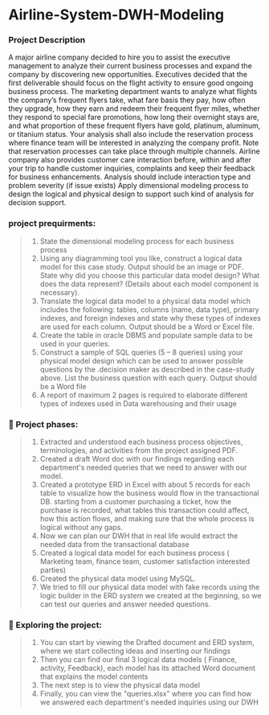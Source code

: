 # Airline-System-DWH-Modeling
### Project Description
A major airline company decided to hire you to assist the executive management to analyze
their current business processes and expand the company by discovering new opportunities.
Executives decided that the first deliverable should focus on the flight activity to ensure good
ongoing business process.
The marketing department wants to analyze what flights the company’s frequent flyers take,
what fare basis they pay, how often they upgrade, how they earn and redeem their frequent
flyer miles, whether they respond to special fare promotions, how long their overnight stays
are, and what proportion of these frequent flyers have gold, platinum, aluminum, or titanium
status.
Your analysis shall also include the reservation process where finance team will be interested in
analyzing the company profit. Note that reservation processes can take place through multiple
channels.
Airline company also provides customer care interaction before, within and after your trip to
handle customer inquiries, complaints and keep their feedback for business enhancements.
Analysis should include interaction type and problem severity (if issue exists)
Apply dimensional modeling process to design the logical and physical design to support such
kind of analysis for decision support.

### project prequirments:
> 1. State the dimensional modeling process for each business process
> 2. Using any diagramming tool you like, construct a logical data model for this case
study. Output should be an image or PDF. State why did you choose this
particular data model design? What does the data represent? (Details about each
model component is necessary).
> 3. Translate the logical data model to a physical data model which includes the
following: tables, columns (name, data type), primary indexes, and foreign indexes
and state why these types of indexes are used for each column. Output should be a
Word or Excel file.
> 4. Create the table in oracle DBMS and populate sample data to be used in your
queries.
> 5. Construct a sample of SQL queries (5 – 8 queries) using your physical model design
which can be used to answer possible questions by the .decision maker as
described in the case-study above. List the business question with each query.
Output should be a Word file
> 6. A report of maximum 2 pages is required to elaborate different types of indexes
used in Data warehousing and their usage

### 📌 Project phases:
> 1. Extracted and understood each business process objectives, terminologies, and activities from the project assigned PDF.
> 3. Created a draft Word doc with our findings regarding each department's needed queries that we need to answer with our model.
> 4. Created a prototype ERD in Excel with about 5 records for each table to visualize how the business would flow in the transactional DB. starting from a customer purchasing a ticket, how the purchase is recorded, what tables this transaction could affect, how this action flows, and making sure that the whole process is logical without any gaps.
> 5. Now we can plan our DWH that in real life would extract the needed data from the transactional database 
> 6. Created a logical data model for each business process ( Marketing team, finance team, customer satisfaction interested parties)
> 7. Created the physical data model using MySQL.
> 8. We tried to fill our physical data model with fake records using the logic builder in the ERD system we created at the beginning, so we can test our queries and answer needed questions.

### 📌 Exploring the project:
> 1. You can start by viewing the Drafted document and ERD system, where we start collecting ideas and inserting our findings
> 2. Then you can find our final 3 logical data models ( Finance, activity, Feedback), each model has its attached Word document that explains the model contents
> 3. The next step is to view the physical data model 
> 4. Finally, you can view the "queries.xlsx" where you can find how we answered each department's needed inquiries using our DWH
